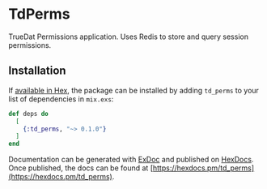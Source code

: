 # TdPerms

TrueDat Permissions application. Uses Redis to store and query session permissions.

## Installation

If [available in Hex](https://hex.pm/docs/publish), the package can be installed
by adding `td_perms` to your list of dependencies in `mix.exs`:

```elixir
def deps do
  [
    {:td_perms, "~> 0.1.0"}
  ]
end
```

Documentation can be generated with [ExDoc](https://github.com/elixir-lang/ex_doc)
and published on [HexDocs](https://hexdocs.pm). Once published, the docs can
be found at [https://hexdocs.pm/td_perms](https://hexdocs.pm/td_perms).

